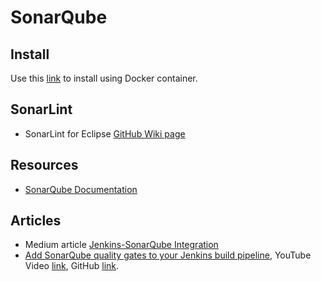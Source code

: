 # SonarQube

## Install

Use this [link](sonarqube-container.md) to install using Docker container.

## SonarLint

* SonarLint for Eclipse [GitHub Wiki page](https://github.com/SonarSource/sonarlint-eclipse/wiki)

## Resources

* [SonarQube Documentation](https://docs.sonarqube.org/latest/)

## Articles

* Medium article [Jenkins-SonarQube Integration](https://medium.com/@amitvermaa93/jenkins-sonarqube-integration-129f5c49c4ca)
* [Add SonarQube quality gates to your Jenkins build pipeline](https://tomgregory.com/sonarqube-quality-gates-in-jenkins-build-pipeline/), YouTube Video [link](https://www.youtube.com/watch?v=jrksCo-M1Ns), GitHub [link](https://github.com/tkgregory/sonarqube-jenkins-example).
